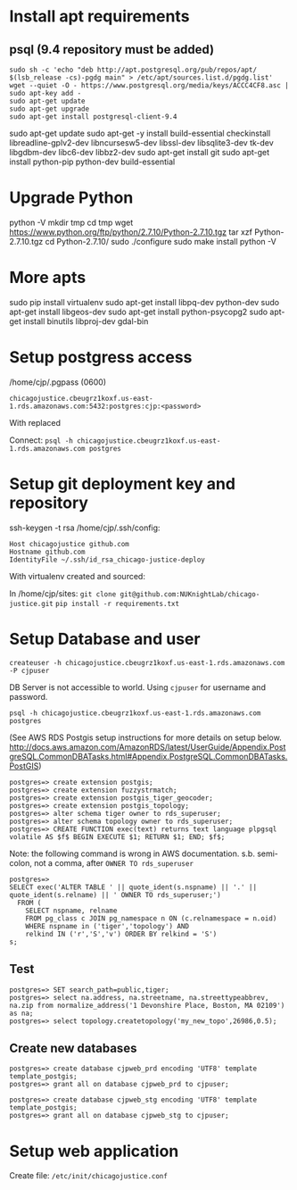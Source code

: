 Install apt requirements
========================

psql (9.4 repository must be added)
----
```
sudo sh -c 'echo "deb http://apt.postgresql.org/pub/repos/apt/ $(lsb_release -cs)-pgdg main" > /etc/apt/sources.list.d/pgdg.list'
wget --quiet -O - https://www.postgresql.org/media/keys/ACCC4CF8.asc | sudo apt-key add -
sudo apt-get update
sudo apt-get upgrade
sudo apt-get install postgresql-client-9.4
```

sudo apt-get update
sudo apt-get -y install build-essential checkinstall libreadline-gplv2-dev libncursesw5-dev libssl-dev libsqlite3-dev tk-dev libgdbm-dev libc6-dev libbz2-dev
sudo apt-get install git
sudo apt-get install python-pip python-dev build-essential

Upgrade Python
==============
python -V
mkdir tmp
cd tmp
wget https://www.python.org/ftp/python/2.7.10/Python-2.7.10.tgz
tar xzf Python-2.7.10.tgz 
cd Python-2.7.10/
sudo ./configure 
sudo make install
python -V

More apts
=========
sudo pip install virtualenv
sudo apt-get install libpq-dev python-dev
sudo apt-get install libgeos-dev
sudo apt-get install python-psycopg2
sudo apt-get install binutils libproj-dev gdal-bin

Setup postgress access
======================
/home/cjp/.pgpass (0600)

```
chicagojustice.cbeugrz1koxf.us-east-1.rds.amazonaws.com:5432:postgres:cjp:<password>
```
With <password> replaced

Connect:
`psql -h chicagojustice.cbeugrz1koxf.us-east-1.rds.amazonaws.com postgres`


Setup git deployment key and repository
=======================================
ssh-keygen -t rsa
/home/cjp/.ssh/config:
```
Host chicagojustice github.com
Hostname github.com
IdentityFile ~/.ssh/id_rsa_chicago-justice-deploy
```

With virtualenv created and sourced:

In /home/cjp/sites:
`git clone git@github.com:NUKnightLab/chicago-justice.git`
`pip install -r requirements.txt`


Setup Database and user
=======================
`createuser -h chicagojustice.cbeugrz1koxf.us-east-1.rds.amazonaws.com -P cjpuser`

DB Server is not accessible to world. Using `cjpuser` for username and password.

`psql -h chicagojustice.cbeugrz1koxf.us-east-1.rds.amazonaws.com postgres`

(See AWS RDS Postgis setup instructions for more details on setup below. http://docs.aws.amazon.com/AmazonRDS/latest/UserGuide/Appendix.PostgreSQL.CommonDBATasks.html#Appendix.PostgreSQL.CommonDBATasks.PostGIS)

```
postgres=> create extension postgis;
postgres=> create extension fuzzystrmatch;
postgres=> create extension postgis_tiger_geocoder;
postgres=> create extension postgis_topology;
postgres=> alter schema tiger owner to rds_superuser;
postgres=> alter schema topology owner to rds_superuser;
postgres=> CREATE FUNCTION exec(text) returns text language plpgsql volatile AS $f$ BEGIN EXECUTE $1; RETURN $1; END; $f$;
```

Note: the following command is wrong in AWS documentation. s.b. semi-colon, not a comma, after `OWNER TO rds_superuser`

```
postgres=>
SELECT exec('ALTER TABLE ' || quote_ident(s.nspname) || '.' || quote_ident(s.relname) || ' OWNER TO rds_superuser;')
  FROM (
    SELECT nspname, relname
    FROM pg_class c JOIN pg_namespace n ON (c.relnamespace = n.oid) 
    WHERE nspname in ('tiger','topology') AND
    relkind IN ('r','S','v') ORDER BY relkind = 'S')
s;  
```

Test
----
```
postgres=> SET search_path=public,tiger;
postgres=> select na.address, na.streetname, na.streettypeabbrev, na.zip from normalize_address('1 Devonshire Place, Boston, MA 02109') as na;
postgres=> select topology.createtopology('my_new_topo',26986,0.5);
```

Create new databases
-------------------
```
postgres=> create database cjpweb_prd encoding 'UTF8' template template_postgis;
postgres=> grant all on database cjpweb_prd to cjpuser;

postgres=> create database cjpweb_stg encoding 'UTF8' template template_postgis;
postgres=> grant all on database cjpweb_stg to cjpuser;
```

Setup web application
=====================
Create file: `/etc/init/chicagojustice.conf`
